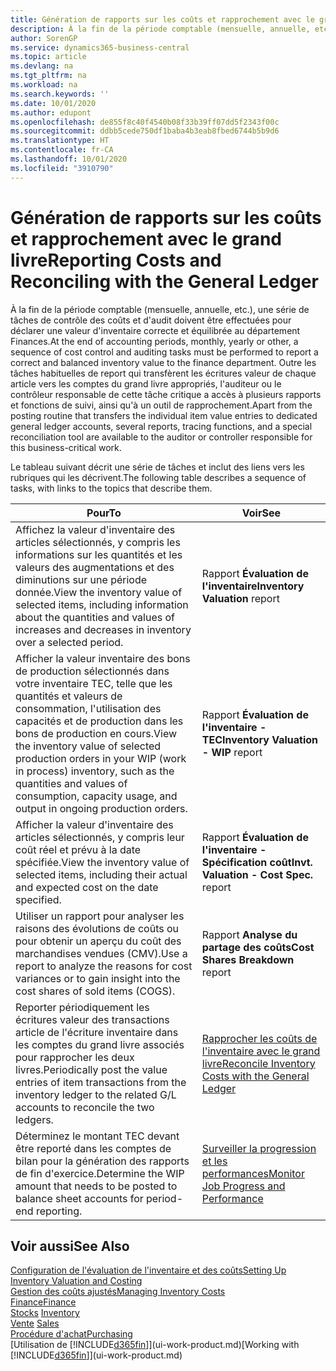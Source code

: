 ```yaml
---
title: Génération de rapports sur les coûts et rapprochement avec le grand livre | Microsoft Docs
description: À la fin de la période comptable (mensuelle, annuelle, etc.), une série de tâches de contrôle des coûts et d'audit doivent être effectuées pour déclarer une valeur d'inventaire correcte et équilibrée au département Finances. Outre les tâches habituelles de report qui transfèrent les écritures valeur de chaque article vers les comptes du grand livre appropriés, l'auditeur ou le contrôleur responsable de cette tâche critique a accès à plusieurs rapports et fonctions de suivi, ainsi qu'à un outil de rapprochement.
author: SorenGP
ms.service: dynamics365-business-central
ms.topic: article
ms.devlang: na
ms.tgt_pltfrm: na
ms.workload: na
ms.search.keywords: ''
ms.date: 10/01/2020
ms.author: edupont
ms.openlocfilehash: de855f8c40f4540b08f33b39ff07dd5f2343f00c
ms.sourcegitcommit: ddbb5cede750df1baba4b3eab8fbed6744b5b9d6
ms.translationtype: HT
ms.contentlocale: fr-CA
ms.lasthandoff: 10/01/2020
ms.locfileid: "3910790"
---
```

# <a name="reporting-costs-and-reconciling-with-the-general-ledger"></a><span data-ttu-id="49635-104">Génération de rapports sur les coûts et rapprochement avec le grand livre</span><span class="sxs-lookup"><span data-stu-id="49635-104">Reporting Costs and Reconciling with the General Ledger</span></span>
<span data-ttu-id="49635-105">À la fin de la période comptable (mensuelle, annuelle, etc.), une série de tâches de contrôle des coûts et d'audit doivent être effectuées pour déclarer une valeur d'inventaire correcte et équilibrée au département Finances.</span><span class="sxs-lookup"><span data-stu-id="49635-105">At the end of accounting periods, monthly, yearly or other, a sequence of cost control and auditing tasks must be performed to report a correct and balanced inventory value to the finance department.</span></span> <span data-ttu-id="49635-106">Outre les tâches habituelles de report qui transfèrent les écritures valeur de chaque article vers les comptes du grand livre appropriés, l'auditeur ou le contrôleur responsable de cette tâche critique a accès à plusieurs rapports et fonctions de suivi, ainsi qu'à un outil de rapprochement.</span><span class="sxs-lookup"><span data-stu-id="49635-106">Apart from the posting routine that transfers the individual item value entries to dedicated general ledger accounts, several reports, tracing functions, and a special reconciliation tool are available to the auditor or controller responsible for this business-critical work.</span></span>  

 <span data-ttu-id="49635-107">Le tableau suivant décrit une série de tâches et inclut des liens vers les rubriques qui les décrivent.</span><span class="sxs-lookup"><span data-stu-id="49635-107">The following table describes a sequence of tasks, with links to the topics that describe them.</span></span>   

|<span data-ttu-id="49635-108">**Pour**</span><span class="sxs-lookup"><span data-stu-id="49635-108">**To**</span></span>|<span data-ttu-id="49635-109">**Voir**</span><span class="sxs-lookup"><span data-stu-id="49635-109">**See**</span></span>|  
|------------|-------------|  
|<span data-ttu-id="49635-110">Affichez la valeur d'inventaire des articles sélectionnés, y compris les informations sur les quantités et les valeurs des augmentations et des diminutions sur une période donnée.</span><span class="sxs-lookup"><span data-stu-id="49635-110">View the inventory value of selected items, including information about the quantities and values of increases and decreases in inventory over a selected period.</span></span>|<span data-ttu-id="49635-111">Rapport **Évaluation de l'inventaire**</span><span class="sxs-lookup"><span data-stu-id="49635-111">**Inventory Valuation** report</span></span>|  
|<span data-ttu-id="49635-112">Afficher la valeur inventaire des bons de production sélectionnés dans votre inventaire TEC, telle que les quantités et valeurs de consommation, l'utilisation des capacités et de production dans les bons de production en cours.</span><span class="sxs-lookup"><span data-stu-id="49635-112">View the inventory value of selected production orders in your WIP (work in process) inventory, such as the quantities and values of consumption, capacity usage, and output in ongoing production orders.</span></span>|<span data-ttu-id="49635-113">Rapport **Évaluation de l'inventaire - TEC**</span><span class="sxs-lookup"><span data-stu-id="49635-113">**Inventory Valuation - WIP** report</span></span>|  
|<span data-ttu-id="49635-114">Afficher la valeur d'inventaire des articles sélectionnés, y compris leur coût réel et prévu à la date spécifiée.</span><span class="sxs-lookup"><span data-stu-id="49635-114">View the inventory value of selected items, including their actual and expected cost on the date specified.</span></span>|<span data-ttu-id="49635-115">Rapport **Évaluation de l'inventaire - Spécification coût**</span><span class="sxs-lookup"><span data-stu-id="49635-115">**Invt. Valuation - Cost Spec.** report</span></span>|  
|<span data-ttu-id="49635-116">Utiliser un rapport pour analyser les raisons des évolutions de coûts ou pour obtenir un aperçu du coût des marchandises vendues (CMV).</span><span class="sxs-lookup"><span data-stu-id="49635-116">Use a report to analyze the reasons for cost variances or to gain insight into the cost shares of sold items (COGS).</span></span>|<span data-ttu-id="49635-117">Rapport **Analyse du partage des coûts**</span><span class="sxs-lookup"><span data-stu-id="49635-117">**Cost Shares Breakdown** report</span></span>|  
|<span data-ttu-id="49635-118">Reporter périodiquement les écritures valeur des transactions article de l'écriture inventaire dans les comptes du grand livre associés pour rapprocher les deux livres.</span><span class="sxs-lookup"><span data-stu-id="49635-118">Periodically post the value entries of item transactions from the inventory ledger to the related G/L accounts to reconcile the two ledgers.</span></span>|[<span data-ttu-id="49635-119">Rapprocher les coûts de l'inventaire avec le grand livre</span><span class="sxs-lookup"><span data-stu-id="49635-119">Reconcile Inventory Costs with the General Ledger</span></span>](finance-how-to-post-inventory-costs-to-the-general-ledger.md)|  
|<span data-ttu-id="49635-120">Déterminez le montant TEC devant être reporté dans les comptes de bilan pour la génération des rapports de fin d'exercice.</span><span class="sxs-lookup"><span data-stu-id="49635-120">Determine the WIP amount that needs to be posted to balance sheet accounts for period-end reporting.</span></span>|[<span data-ttu-id="49635-121">Surveiller la progression et les performances</span><span class="sxs-lookup"><span data-stu-id="49635-121">Monitor Job Progress and Performance</span></span>](projects-how-monitor-progress-performance.md)|

## <a name="see-also"></a><span data-ttu-id="49635-122">Voir aussi</span><span class="sxs-lookup"><span data-stu-id="49635-122">See Also</span></span>  
[<span data-ttu-id="49635-123">Configuration de l'évaluation de l'inventaire et des coûts</span><span class="sxs-lookup"><span data-stu-id="49635-123">Setting Up Inventory Valuation and Costing</span></span>](finance-set-up-inventory-valuation-and-costing.md)  
[<span data-ttu-id="49635-124">Gestion des coûts ajustés</span><span class="sxs-lookup"><span data-stu-id="49635-124">Managing Inventory Costs</span></span>](finance-manage-inventory-costs.md)  
[<span data-ttu-id="49635-125">Finance</span><span class="sxs-lookup"><span data-stu-id="49635-125">Finance</span></span>](finance.md)  
<span data-ttu-id="49635-126">[Stocks](inventory-manage-inventory.md) </span><span class="sxs-lookup"><span data-stu-id="49635-126">[Inventory](inventory-manage-inventory.md) </span></span>  
<span data-ttu-id="49635-127">[Vente](sales-manage-sales.md) </span><span class="sxs-lookup"><span data-stu-id="49635-127">[Sales](sales-manage-sales.md) </span></span>  
[<span data-ttu-id="49635-128">Procédure d'achat</span><span class="sxs-lookup"><span data-stu-id="49635-128">Purchasing</span></span>](purchasing-manage-purchasing.md)  
<span data-ttu-id="49635-129">[Utilisation de [!INCLUDE[d365fin](includes/d365fin_md.md)]](ui-work-product.md)</span><span class="sxs-lookup"><span data-stu-id="49635-129">[Working with [!INCLUDE[d365fin](includes/d365fin_md.md)]](ui-work-product.md)</span></span>
